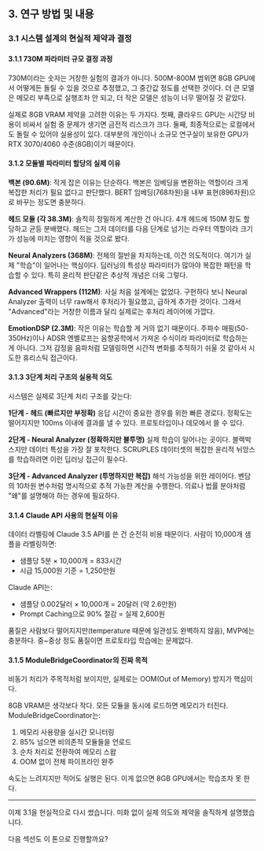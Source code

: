 ## 3. 연구 방법 및 내용

### 3.1 시스템 설계의 현실적 제약과 결정

#### 3.1.1 730M 파라미터 규모 결정 과정

730M이라는 숫자는 거창한 실험의 결과가 아니다. 500M-800M 범위면 8GB GPU에서 어떻게든 돌릴 수 있을 것으로 추정했고, 그 중간값 정도를 선택한 것이다. 더 큰 모델은 메모리 부족으로 실행조차 안 되고, 더 작은 모델은 성능이 너무 떨어질 것 같았다.

실제로 8GB VRAM 제약을 고려한 이유는 두 가지다. 첫째, 클라우드 GPU는 시간당 비용이 비싸서 실험 중 문제가 생기면 금전적 리스크가 크다. 둘째, 최종적으로는 로컬에서도 돌릴 수 있어야 실용성이 있다. 대부분의 개인이나 소규모 연구실이 보유한 GPU가 RTX 3070/4060 수준(8GB)이기 때문이다.

#### 3.1.2 모듈별 파라미터 할당의 실제 이유

**백본 (90.6M)**: 작게 잡은 이유는 단순하다. 백본은 임베딩을 변환하는 역할이라 크게 복잡한 처리가 필요 없다고 판단했다. BERT 임베딩(768차원)을 내부 표현(896차원)으로 바꾸는 정도면 충분하다.

**헤드 모듈 (각 38.3M)**: 솔직히 정밀하게 계산한 건 아니다. 4개 헤드에 150M 정도 할당하고 균등 분배했다. 헤드는 그저 데이터를 다음 단계로 넘기는 라우터 역할이라 크기가 성능에 미치는 영향이 적을 것으로 봤다.

**Neural Analyzers (368M)**: 전체의 절반을 차지하는데, 이건 의도적이다. 여기가 실제 "학습"이 일어나는 핵심이다. 딥러닝의 특성상 파라미터가 많아야 복잡한 패턴을 학습할 수 있다. 특히 윤리적 판단같은 추상적 개념은 더욱 그렇다.

**Advanced Wrappers (112M)**: 사실 처음 설계에는 없었다. 구현하다 보니 Neural Analyzer 출력이 너무 raw해서 후처리가 필요했고, 급하게 추가한 것이다. 그래서 "Advanced"라는 거창한 이름과 달리 실제로는 후처리 레이어에 가깝다.

**EmotionDSP (2.3M)**: 작은 이유는 학습할 게 거의 없기 때문이다. 주파수 매핑(50-350Hz)이나 ADSR 엔벨로프는 음향공학에서 가져온 수식이라 파라미터로 학습하는 게 아니다. 그저 감정을 음파처럼 모델링하면 시간적 변화를 추적하기 쉬울 것 같아서 시도한 휴리스틱 접근이다.

#### 3.1.3 3단계 처리 구조의 실용적 의도

시스템은 실제로 3단계 처리 구조를 갖는다:

**1단계 - 헤드 (빠르지만 부정확)**
응답 시간이 중요한 경우를 위한 빠른 경로다. 정확도는 떨어지지만 100ms 이내에 결과를 낼 수 있다. 프로토타입이나 데모에서 쓸 수 있다.

**2단계 - Neural Analyzer (정확하지만 불투명)**
실제 학습이 일어나는 곳이다. 블랙박스지만 데이터 특성을 가장 잘 포착한다. SCRUPLES 데이터셋의 복잡한 윤리적 뉘앙스를 학습하려면 이런 딥러닝 접근이 필수다.

**3단계 - Advanced Analyzer (투명하지만 복잡)**
해석 가능성을 위한 레이어다. 벤담의 10차원 변수처럼 명시적으로 추적 가능한 계산을 수행한다. 의료나 법률 분야처럼 "왜"를 설명해야 하는 경우에 필요하다.

#### 3.1.4 Claude API 사용의 현실적 이유

데이터 라벨링에 Claude 3.5 API를 쓴 건 순전히 비용 때문이다. 사람이 10,000개 샘플을 라벨링하면:
- 샘플당 5분 × 10,000개 = 833시간
- 시급 15,000원 기준 = 1,250만원

Claude API는:
- 샘플당 0.002달러 × 10,000개 = 20달러 (약 2.6만원)
- Prompt Caching으로 90% 절감 = 실제 2,600원

품질은 사람보다 떨어지지만(temperature 때문에 일관성도 완벽하지 않음), MVP에는 충분하다. 중~중상 정도 품질이면 프로토타입 학습에는 문제없다.

#### 3.1.5 ModuleBridgeCoordinator의 진짜 목적

비동기 처리가 주목적처럼 보이지만, 실제로는 OOM(Out of Memory) 방지가 핵심이다. 

8GB VRAM은 생각보다 작다. 모든 모듈을 동시에 로드하면 메모리가 터진다. ModuleBridgeCoordinator는:
1. 메모리 사용량을 실시간 모니터링
2. 85% 넘으면 비의존적 모듈들을 언로드
3. 순차 처리로 전환하여 메모리 스왑
4. OOM 없이 전체 파이프라인 완주

속도는 느려지지만 적어도 실행은 된다. 이게 없으면 8GB GPU에서는 학습조차 못 한다.

---

이제 3.1을 현실적으로 다시 썼습니다. 미화 없이 실제 의도와 제약을 솔직하게 설명했습니다. 

다음 섹션도 이 톤으로 진행할까요?